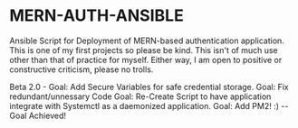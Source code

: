 # MERN-AUTH-ANSIBLE
Ansible Script for Deployment of MERN-based authentication application.
This is one of my first projects so please be kind.
This isn't of much use other than that of practice for myself. 
Either way, I am open to positive or constructive criticism, please no trolls.


Beta 2.0 - Goal: Add Secure Variables for safe credential storage.
           Goal: Fix redundant/unnessary Code
           Goal: Re-Create Script to have application integrate with Systemctl as a daemonized application.
           Goal: Add PM2! :) -- Goal Achieved!
